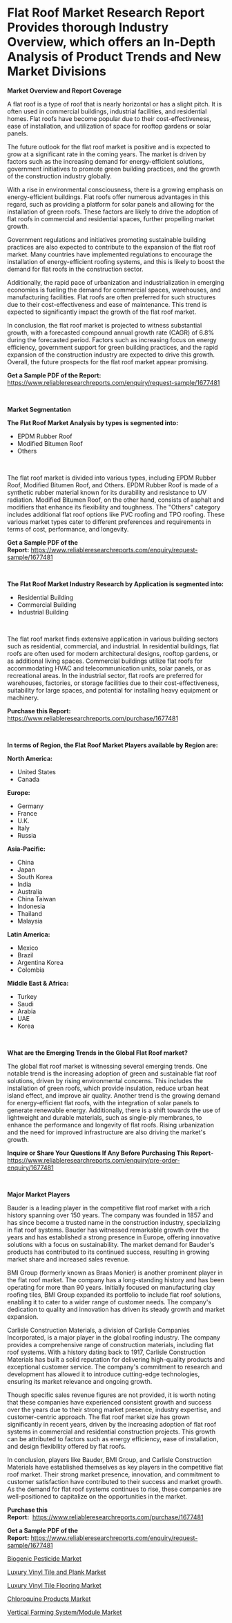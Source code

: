 <p><h1>Flat Roof Market Research Report Provides thorough Industry Overview, which offers an In-Depth Analysis of Product Trends and New Market Divisions</h1></p><p><strong>Market Overview and Report Coverage</strong></p>
<p><p>A flat roof is a type of roof that is nearly horizontal or has a slight pitch. It is often used in commercial buildings, industrial facilities, and residential homes. Flat roofs have become popular due to their cost-effectiveness, ease of installation, and utilization of space for rooftop gardens or solar panels.</p><p>The future outlook for the flat roof market is positive and is expected to grow at a significant rate in the coming years. The market is driven by factors such as the increasing demand for energy-efficient solutions, government initiatives to promote green building practices, and the growth of the construction industry globally.</p><p>With a rise in environmental consciousness, there is a growing emphasis on energy-efficient buildings. Flat roofs offer numerous advantages in this regard, such as providing a platform for solar panels and allowing for the installation of green roofs. These factors are likely to drive the adoption of flat roofs in commercial and residential spaces, further propelling market growth.</p><p>Government regulations and initiatives promoting sustainable building practices are also expected to contribute to the expansion of the flat roof market. Many countries have implemented regulations to encourage the installation of energy-efficient roofing systems, and this is likely to boost the demand for flat roofs in the construction sector.</p><p>Additionally, the rapid pace of urbanization and industrialization in emerging economies is fueling the demand for commercial spaces, warehouses, and manufacturing facilities. Flat roofs are often preferred for such structures due to their cost-effectiveness and ease of maintenance. This trend is expected to significantly impact the growth of the flat roof market.</p><p>In conclusion, the flat roof market is projected to witness substantial growth, with a forecasted compound annual growth rate (CAGR) of 6.8% during the forecasted period. Factors such as increasing focus on energy efficiency, government support for green building practices, and the rapid expansion of the construction industry are expected to drive this growth. Overall, the future prospects for the flat roof market appear promising.</p></p>
<p><strong>Get a Sample PDF of the Report:</strong> <a href="https://www.reliableresearchreports.com/enquiry/request-sample/1677481">https://www.reliableresearchreports.com/enquiry/request-sample/1677481</a></p>
<p>&nbsp;</p>
<p><strong>Market Segmentation</strong></p>
<p><strong>The Flat Roof Market Analysis by types is segmented into:</strong></p>
<p><ul><li>EPDM Rubber Roof</li><li>Modified Bitumen Roof</li><li>Others</li></ul></p>
<p>&nbsp;</p>
<p><p>The flat roof market is divided into various types, including EPDM Rubber Roof, Modified Bitumen Roof, and Others. EPDM Rubber Roof is made of a synthetic rubber material known for its durability and resistance to UV radiation. Modified Bitumen Roof, on the other hand, consists of asphalt and modifiers that enhance its flexibility and toughness. The "Others" category includes additional flat roof options like PVC roofing and TPO roofing. These various market types cater to different preferences and requirements in terms of cost, performance, and longevity.</p></p>
<p><strong>Get a Sample PDF of the Report:</strong>&nbsp;<a href="https://www.reliableresearchreports.com/enquiry/request-sample/1677481">https://www.reliableresearchreports.com/enquiry/request-sample/1677481</a></p>
<p>&nbsp;</p>
<p><strong>The Flat Roof Market Industry Research by Application is segmented into:</strong></p>
<p><ul><li>Residential Building</li><li>Commercial Building</li><li>Industrial Building</li></ul></p>
<p>&nbsp;</p>
<p><p>The flat roof market finds extensive application in various building sectors such as residential, commercial, and industrial. In residential buildings, flat roofs are often used for modern architectural designs, rooftop gardens, or as additional living spaces. Commercial buildings utilize flat roofs for accommodating HVAC and telecommunication units, solar panels, or as recreational areas. In the industrial sector, flat roofs are preferred for warehouses, factories, or storage facilities due to their cost-effectiveness, suitability for large spaces, and potential for installing heavy equipment or machinery.</p></p>
<p><strong>Purchase this Report:</strong>&nbsp; <a href="https://www.reliableresearchreports.com/purchase/1677481">https://www.reliableresearchreports.com/purchase/1677481</a></p>
<p>&nbsp;</p>
<p><strong>In terms of Region, the Flat Roof Market Players available by Region are:</strong></p>
<p>
    <p> <strong> North America: </strong>
        <ul>
            <li>United States</li>
            <li>Canada</li>
        </ul>
        </p> 
    <p> <strong> Europe: </strong>
        <ul>
            <li>Germany</li>
            <li>France</li>
            <li>U.K.</li>
            <li>Italy</li>
            <li>Russia</li>
        </ul>
        </p> 
    <p> <strong> Asia-Pacific: </strong>
        <ul>
            <li>China</li>
            <li>Japan</li>
            <li>South Korea</li>
            <li>India</li>
            <li>Australia</li>
            <li>China Taiwan</li>
            <li>Indonesia</li>
            <li>Thailand</li>
            <li>Malaysia</li>
        </ul>
        </p> 
    <p> <strong> Latin America: </strong>
        <ul>
            <li>Mexico</li>
            <li>Brazil</li>
            <li>Argentina Korea</li>
            <li>Colombia</li>
        </ul>
        </p> 
    <p> <strong> Middle East & Africa: </strong>
        <ul>
            <li>Turkey</li>
            <li>Saudi</li>
            <li>Arabia</li>
            <li>UAE</li>
            <li>Korea</li>
        </ul>
    </p>
    </p>
<p>&nbsp;</p>
<p><strong>What are the Emerging Trends in the Global Flat Roof market?</strong></p>
<p><p>The global flat roof market is witnessing several emerging trends. One notable trend is the increasing adoption of green and sustainable flat roof solutions, driven by rising environmental concerns. This includes the installation of green roofs, which provide insulation, reduce urban heat island effect, and improve air quality. Another trend is the growing demand for energy-efficient flat roofs, with the integration of solar panels to generate renewable energy. Additionally, there is a shift towards the use of lightweight and durable materials, such as single-ply membranes, to enhance the performance and longevity of flat roofs. Rising urbanization and the need for improved infrastructure are also driving the market's growth.</p></p>
<p><strong>Inquire or Share Your Questions If Any Before Purchasing This Report</strong>- <a href="https://www.reliableresearchreports.com/enquiry/pre-order-enquiry/1677481">https://www.reliableresearchreports.com/enquiry/pre-order-enquiry/1677481</a></p>
<p>&nbsp;</p>
<p><strong>Major Market Players</strong></p>
<p><p>Bauder is a leading player in the competitive flat roof market with a rich history spanning over 150 years. The company was founded in 1857 and has since become a trusted name in the construction industry, specializing in flat roof systems. Bauder has witnessed remarkable growth over the years and has established a strong presence in Europe, offering innovative solutions with a focus on sustainability. The market demand for Bauder's products has contributed to its continued success, resulting in growing market share and increased sales revenue.</p><p>BMI Group (formerly known as Braas Monier) is another prominent player in the flat roof market. The company has a long-standing history and has been operating for more than 90 years. Initially focused on manufacturing clay roofing tiles, BMI Group expanded its portfolio to include flat roof solutions, enabling it to cater to a wider range of customer needs. The company's dedication to quality and innovation has driven its steady growth and market expansion.</p><p>Carlisle Construction Materials, a division of Carlisle Companies Incorporated, is a major player in the global roofing industry. The company provides a comprehensive range of construction materials, including flat roof systems. With a history dating back to 1917, Carlisle Construction Materials has built a solid reputation for delivering high-quality products and exceptional customer service. The company's commitment to research and development has allowed it to introduce cutting-edge technologies, ensuring its market relevance and ongoing growth.</p><p>Though specific sales revenue figures are not provided, it is worth noting that these companies have experienced consistent growth and success over the years due to their strong market presence, industry expertise, and customer-centric approach. The flat roof market size has grown significantly in recent years, driven by the increasing adoption of flat roof systems in commercial and residential construction projects. This growth can be attributed to factors such as energy efficiency, ease of installation, and design flexibility offered by flat roofs.</p><p>In conclusion, players like Bauder, BMI Group, and Carlisle Construction Materials have established themselves as key players in the competitive flat roof market. Their strong market presence, innovation, and commitment to customer satisfaction have contributed to their success and market growth. As the demand for flat roof systems continues to rise, these companies are well-positioned to capitalize on the opportunities in the market.</p></p>
<p><strong>Purchase this Report:</strong>&nbsp;&nbsp;<a href="https://www.reliableresearchreports.com/purchase/1677481">https://www.reliableresearchreports.com/purchase/1677481</a></p>
<p></p>
<p><strong>Get a Sample PDF of the Report:</strong>&nbsp;<a href="https://www.reliableresearchreports.com/enquiry/request-sample/1677481">https://www.reliableresearchreports.com/enquiry/request-sample/1677481</a></p>
<p><p><a href="https://www.linkedin.com/pulse/biogenic-pesticide-market-share-amp-new-trends-analysis/">Biogenic Pesticide Market</a></p><p><a href="https://medium.com/@irwingibson727/decoding-luxury-vinyl-tile-and-plank-market-metrics-market-share-trends-and-growth-patterns-3d60dcda20e6">Luxury Vinyl Tile and Plank Market</a></p><p><a href="https://medium.com/@caleighhane2777/luxury-vinyl-tile-flooring-market-outlook-industry-overview-and-forecast-2023-to-2030-04514841984f">Luxury Vinyl Tile Flooring Market</a></p><p><a href="https://www.linkedin.com/pulse/decoding-chloroquine-products-market-deep-dive-latest/">Chloroquine Products Market</a></p><p><a href="https://github.com/RoccoManning/Market-Research-Report-List-2/blob/main/vertical-farming-systemmodule-market.md">Vertical Farming System/Module Market</a></p></p>